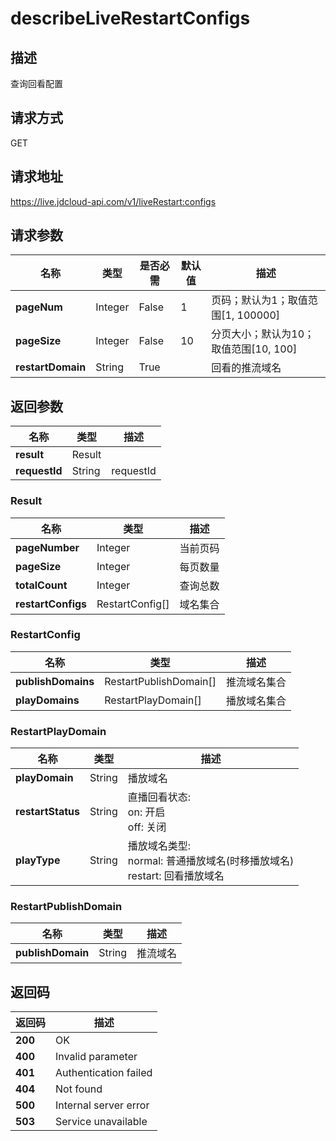 # describeLiveRestartConfigs


## 描述
查询回看配置

## 请求方式
GET

## 请求地址
https://live.jdcloud-api.com/v1/liveRestart:configs


## 请求参数
|名称|类型|是否必需|默认值|描述|
|---|---|---|---|---|
|**pageNum**|Integer|False|1|页码；默认为1；取值范围[1, 100000]|
|**pageSize**|Integer|False|10|分页大小；默认为10；取值范围[10, 100]|
|**restartDomain**|String|True| |回看的推流域名|


## 返回参数
|名称|类型|描述|
|---|---|---|
|**result**|Result| |
|**requestId**|String|requestId|

### Result
|名称|类型|描述|
|---|---|---|
|**pageNumber**|Integer|当前页码|
|**pageSize**|Integer|每页数量|
|**totalCount**|Integer|查询总数|
|**restartConfigs**|RestartConfig[]|域名集合|
### RestartConfig
|名称|类型|描述|
|---|---|---|
|**publishDomains**|RestartPublishDomain[]|推流域名集合|
|**playDomains**|RestartPlayDomain[]|播放域名集合|
### RestartPlayDomain
|名称|类型|描述|
|---|---|---|
|**playDomain**|String|播放域名|
|**restartStatus**|String|直播回看状态:<br>  on: 开启<br>  off: 关闭<br>|
|**playType**|String|播放域名类型:<br>  normal: 普通播放域名(时移播放域名)<br>  restart: 回看播放域名|
### RestartPublishDomain
|名称|类型|描述|
|---|---|---|
|**publishDomain**|String|推流域名|

## 返回码
|返回码|描述|
|---|---|
|**200**|OK|
|**400**|Invalid parameter|
|**401**|Authentication failed|
|**404**|Not found|
|**500**|Internal server error|
|**503**|Service unavailable|
